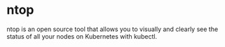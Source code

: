 # ntop
ntop is an open source tool that allows you to visually and clearly see the status of all your nodes on Kubernetes with kubectl.
